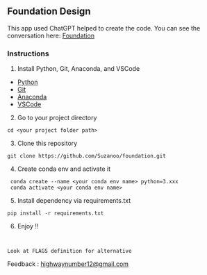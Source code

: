## **Foundation Design**
This app used ChatGPT helped to create the code.
You can see the conversation here: [Foundation](https://chatgpt.com/share/8906bfbf-ed4d-46c3-a4ce-610d23dbe712)

### Instructions

1. Install Python, Git, Anaconda, and VSCode

- [Python](https://www.python.org/downloads/)
- [Git](https://github.com/git-guides/install-git)
- [Anaconda](https://docs.anaconda.com/anaconda/install/index.html)
- [VSCode](https://code.visualstudio.com/download)

2. Go to your project directory

```
cd <your project folder path>
```

3. Clone this repository

```
git clone https://github.com/Suzanoo/foundation.git
```

4. Create conda env and activate it

```
 conda create --name <your conda env name> python=3.xxx
 conda activate <your conda env name>
```

5. Install dependency via requirements.txt

```
pip install -r requirements.txt
```

6. Enjoy !!
```


Look at FLAGS definition for alternative
```

Feedback : highwaynumber12@gmail.com
